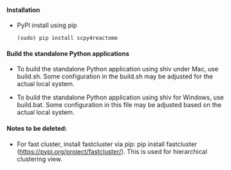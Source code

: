 #### Installation 

- PyPI install using pip 
    ``` 
    (sudo) pip install scpy4reactome 
    ```

#### Build the standalone Python applications

- To build the standalone Python application using shiv under Mac, use build.sh. Some configuration in the build.sh may 
  be adjusted for the actual local system.

- To build the standalone Python application using shiv for Windows, use build.bat. Some configuration in this file may 
  be adjusted based on the actual local system.

#### Notes to be deleted:

- For fast cluster, install fastcluster via pip: pip install fastcluster (https://pypi.org/project/fastcluster/). 
  This is used for hierarchical clustering view.